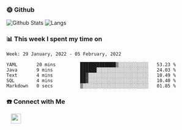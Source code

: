 

<h3> 🌞 Github</h3>

![Github Stats](https://github-readme-stats-beta-lovat.vercel.app/api?username=QiuYukang&count_private=true&show_icons=true&hide=stars)
![Langs](https://github-readme-stats-beta-lovat.vercel.app/api/top-langs/?username=QiuYukang&count_private=true&layout=compact)

<h3> 📊 This week I spent my time on</h3>

<!--START_SECTION:waka-->
```text
Week: 29 January, 2022 - 05 February, 2022

YAML       20 mins         █████████████▒░░░░░░░░░░░   53.23 % 
Java       9 mins          ██████░░░░░░░░░░░░░░░░░░░   24.03 % 
Text       4 mins          ██▓░░░░░░░░░░░░░░░░░░░░░░   10.49 % 
SQL        4 mins          ██▓░░░░░░░░░░░░░░░░░░░░░░   10.40 % 
Markdown   0 secs          ▒░░░░░░░░░░░░░░░░░░░░░░░░   01.85 % 
```
<!--END_SECTION:waka-->

<!--
<h3>🛠 Tech Stack</h3>

- 💻 &nbsp; Java | C | Matlab | C++ | Python
- 🌐 &nbsp; HTML | CSS | JavaScript | Bootstrap
- 🛢  &nbsp; MySQL | Redis
- 🔧 &nbsp; NS-3 | Git | Markdown
-->

<h3> ☎️ Connect with Me </h3>
&nbsp;&nbsp;
<a href="mailto:b612n@qq.com">
  <img href="mailto:b612n@qq.com" align="center" width="26px" src="https://github.com/TheDudeThatCode/TheDudeThatCode/blob/master/Assets/Gmail.svg" />
</a>
